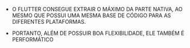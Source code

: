 + O FLUTTER CONSEGUE EXTRAIR O MÁXIMO DA PARTE NATIVA, AO MESMO  QUE POSSUI UMA MESMA BASE DE CÓDIGO PARA AS DIFERENTES  PLATAFORMAS.

+ PORTANTO, ALÉM DE POSSUIR BOA FLEXIBILIDADE, ELE TAMBÉM É PERFORMÁTICO
